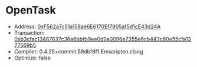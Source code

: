 # OpenTask
- Address: [0xF562a7c51a158ae6E6170Ef7905af5d1cE43d24A](https://rinkeby.etherscan.io/address/0xf562a7c51a158ae6e6170ef7905af5d1ce43d24a)
- Transaction: [0xb3cfac13487637c36a6bbfb9ee0d9a0096e7355e6cb443c80e55cfa1377569b5](0xb3cfac13487637c36a6bbfb9ee0d9a0096e7355e6cb443c80e55cfa1377569b5)
- Compiler: 0.4.25+commit.59dbf8f1.Emscripten.clang
- Optimize: false
